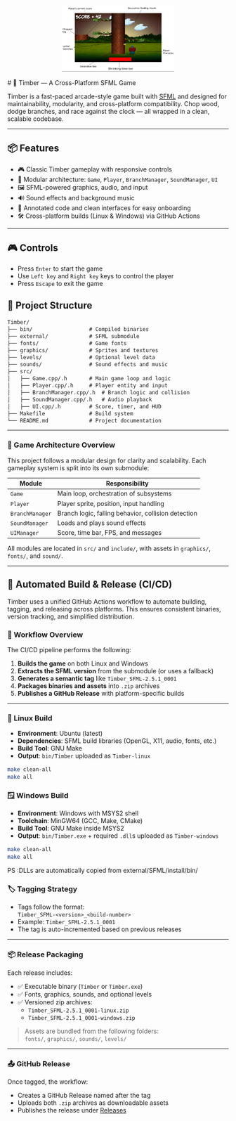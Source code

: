 <p align="center">
    <img src="https://github.com/amaraoussama94/Timber/blob/main/Game.png" height="150"> 
</p>
# 🌲 Timber — A Cross-Platform SFML Game

Timber is a fast-paced arcade-style game built with [SFML](https://www.sfml-dev.org/) and designed for maintainability, modularity, and cross-platform compatibility. Chop wood, dodge branches, and race against the clock — all wrapped in a clean, scalable codebase.

---

## 📦 Features

- 🎮 Classic Timber gameplay with responsive controls
- 🧩 Modular architecture: `Game`, `Player`, `BranchManager`, `SoundManager`, `UI`
- 🖼️ SFML-powered graphics, audio, and input
- 🔊 Sound effects and background music
- 🧠 Annotated code and clean interfaces for easy onboarding
- 🛠️ Cross-platform builds (Linux & Windows) via GitHub Actions

---

## 🎮 Controls

- Press `Enter` to start the game  
- Use `Left key` and `Right key` keys to control the player  
- Press `Escape` to exit the game  


## 🧱 Project Structure

```text
Timber/
├── bin/                  # Compiled binaries
├── external/             # SFML submodule
├── fonts/                # Game fonts
├── graphics/             # Sprites and textures
├── levels/               # Optional level data
├── sounds/               # Sound effects and music
├── src/
│   ├── Game.cpp/.h       # Main game loop and logic
│   ├── Player.cpp/.h     # Player entity and input
│   ├── BranchManager.cpp/.h  # Branch logic and collision
│   ├── SoundManager.cpp/.h   # Audio playback
│   ├── UI.cpp/.h         # Score, timer, and HUD
├── Makefile              # Build system
└── README.md             # Project documentation
```

---

### 🧱 Game Architecture Overview

This project follows a modular design for clarity and scalability. Each gameplay system is split into its own submodule:

| Module           | Responsibility                                      |
|------------------|-----------------------------------------------------|
| `Game`           | Main loop, orchestration of subsystems              |
| `Player`         | Player sprite, position, input handling             |
| `BranchManager`  | Branch logic, falling behavior, collision detection |
| `SoundManager`   | Loads and plays sound effects                       |
| `UIManager`      | Score, time bar, FPS, and messages                  |

All modules are located in `src/` and `include/`, with assets in `graphics/`, `fonts/`, and `sound/`.

---

## 🚀 Automated Build & Release (CI/CD)

Timber uses a unified GitHub Actions workflow to automate building, tagging, and releasing across platforms. This ensures consistent binaries, version tracking, and simplified distribution.

### 🧰 Workflow Overview

The CI/CD pipeline performs the following:

1. **Builds the game** on both Linux and Windows  
2. **Extracts the SFML version** from the submodule (or uses a fallback)  
3. **Generates a semantic tag** like `Timber_SFML-2.5.1_0001`  
4. **Packages binaries and assets** into `.zip` archives  
5. **Publishes a GitHub Release** with platform-specific builds  

---

### 🐧 Linux Build

- **Environment**: Ubuntu (latest)  
- **Dependencies**: SFML build libraries (OpenGL, X11, audio, fonts, etc.)  
- **Build Tool**: GNU Make  
- **Output**: `bin/Timber` uploaded as `Timber-linux`  

```bash
make clean-all
make all
```

### 🪟 Windows Build

- **Environment**: Windows with MSYS2 shell  
- **Toolchain**: MinGW64 (GCC, Make, CMake)  
- **Build Tool**: GNU Make inside MSYS2  
- **Output**: `bin/Timber.exe` + required `.dll`s uploaded as `Timber-windows`  

```bash
make clean-all
make all
```

PS :DLLs are automatically copied from external/SFML/install/bin/ 

### 🏷️ Tagging Strategy

- Tags follow the format:  
  `Timber_SFML-<version>_<build-number>`  
- Example: `Timber_SFML-2.5.1_0001`  
- The tag is auto-incremented based on previous releases  

---

### 📦 Release Packaging

Each release includes:

- ✅ Executable binary (`Timber` or `Timber.exe`)  
- ✅ Fonts, graphics, sounds, and optional levels  
- ✅ Versioned zip archives:  
  - `Timber_SFML-2.5.1_0001-linux.zip`  
  - `Timber_SFML-2.5.1_0001-windows.zip`  

> Assets are bundled from the following folders:  
> `fonts/`, `graphics/`, `sounds/`, `levels/`

---

### 📤 GitHub Release

Once tagged, the workflow:

- Creates a GitHub Release named after the tag  
- Uploads both `.zip` archives as downloadable assets  
- Publishes the release under [Releases](https://github.com/amaraoussama94/Timber/releases)

